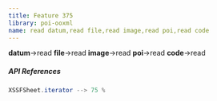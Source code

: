 ```yaml
---
title: Feature 375
library: poi-ooxml
name: read datum,read file,read image,read poi,read code
---
```


**datum**->read **file**->read **image**->read **poi**->read **code**->read 

##### API References

```java
XSSFSheet.iterator --> 75 %
```
